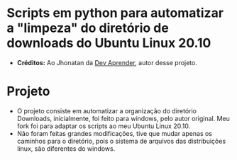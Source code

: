 # Scripts em python para automatizar a "limpeza" do diretório de downloads do Ubuntu Linux 20.10

* **Créditos:** Ao Jhonatan da [Dev Aprender](https://www.devaprender.com), autor desse projeto.

# Projeto
* O projeto consiste em automatizar a organização do diretório Downloads, inicialmente, foi feito para windows, pelo autor original. Meu fork foi para adaptar os scripts ao meu Ubuntu Linux 20.10.
* Não foram feitas grandes modificações, tive que mudar apenas os caminhos para o diretório, pois o sistema de arquivos das distribuições linux, são diferentes do windows.
